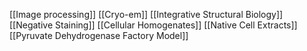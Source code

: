 [[Image processing]]
[[Cryo-em]]
[[Integrative Structural Biology]]
[[Negative Staining]]
[[Cellular Homogenates]]
[[Native Cell Extracts]]
[[Pyruvate Dehydrogenase Factory Model]]
